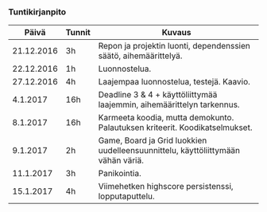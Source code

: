### Tuntikirjanpito
Päivä | Tunnit | Kuvaus
--------------- | ----- | ------
21.12.2016 | 3h | Repon ja projektin luonti, dependenssien säätö, aihemäärittelyä.
22.12.2016 | 1h | Luonnostelua.
27.12.2016 | 4h | Laajempaa luonnostelua, testejä. Kaavio.
4.1.2017 | 16h | Deadline 3 & 4 + käyttöliittymää laajemmin, aihemäärittelyn tarkennus.
8.1.2017 | 16h | Karmeeta koodia, mutta demokunto. Palautuksen kriteerit. Koodikatselmukset.
9.1.2017 | 2h | Game, Board ja Grid luokkien uudelleensuunnittelu, käyttöliittymään vähän väriä.
11.1.2017 | 3h | Panikointia.
15.1.2017 | 4h | Viimehetken highscore persistenssi, lopputaputtelu.
